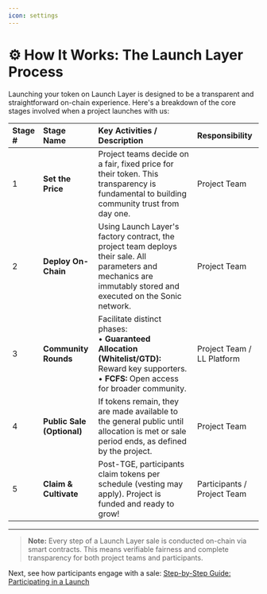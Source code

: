 ```yaml
---
icon: settings
---
```


# ⚙️ How It Works: The Launch Layer Process

Launching your token on Launch Layer is designed to be a transparent and straightforward on-chain experience. Here's a breakdown of the core stages involved when a project launches with us:

| Stage # | Stage Name                      | Key Activities / Description                                                                                                                               | Responsibility     |
| :------ | :------------------------------ | :--------------------------------------------------------------------------------------------------------------------------------------------------------- | :----------------- |
| 1       | **Set the Price**            | Project teams decide on a fair, fixed price for their token. This transparency is fundamental to building community trust from day one.                        | Project Team       |
| 2       | **Deploy On-Chain**          | Using Launch Layer's factory contract, the project team deploys their sale. All parameters and mechanics are immutably stored and executed on the Sonic network. | Project Team       |
| 3       | **Community Rounds**         | Facilitate distinct phases: <br> • **Guaranteed Allocation (Whitelist/GTD):** Reward key supporters. <br> • **FCFS:** Open access for broader community.     | Project Team / LL Platform |
| 4       | **Public Sale (Optional)**   | If tokens remain, they are made available to the general public until allocation is met or sale period ends, as defined by the project.                  | Project Team       |
| 5       | **Claim & Cultivate**        | Post-TGE, participants claim tokens per schedule (vesting may apply). Project is funded and ready to grow!                                                 | Participants / Project Team |

---

> **Note:** Every step of a Launch Layer sale is conducted on-chain via smart contracts. This means verifiable fairness and complete transparency for both project teams and participants.

Next, see how participants engage with a sale: [Step-by-Step Guide: Participating in a Launch](step-by-step-guide.md) 